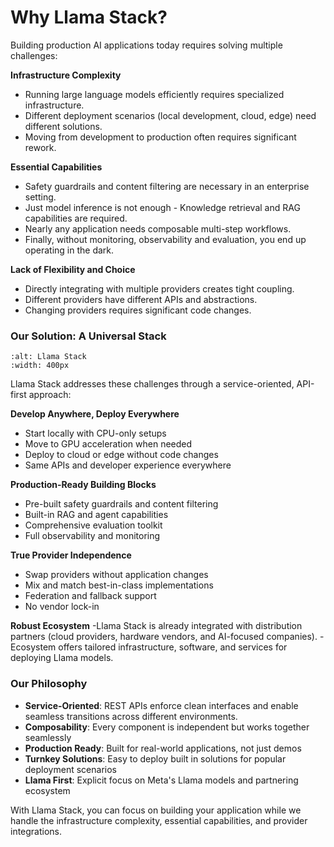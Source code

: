 # Why Llama Stack?

Building production AI applications today requires solving multiple challenges:

**Infrastructure Complexity**
- Running large language models efficiently requires specialized infrastructure.
- Different deployment scenarios (local development, cloud, edge) need different solutions.
- Moving from development to production often requires significant rework.

**Essential Capabilities**
- Safety guardrails and content filtering are necessary in an enterprise setting.
- Just model inference is not enough - Knowledge retrieval and RAG capabilities are required.
- Nearly any application needs composable multi-step workflows.
- Finally, without monitoring, observability and evaluation, you end up operating in the dark.

**Lack of Flexibility and Choice**
- Directly integrating with multiple providers creates tight coupling.
- Different providers have different APIs and abstractions.
- Changing providers requires significant code changes.


### Our Solution: A Universal Stack

```{image} ../../_static/llama-stack.png
:alt: Llama Stack
:width: 400px
```

Llama Stack addresses these challenges through a service-oriented, API-first approach:

**Develop Anywhere, Deploy Everywhere**
- Start locally with CPU-only setups
- Move to GPU acceleration when needed
- Deploy to cloud or edge without code changes
- Same APIs and developer experience everywhere

**Production-Ready Building Blocks**
- Pre-built safety guardrails and content filtering
- Built-in RAG and agent capabilities
- Comprehensive evaluation toolkit
- Full observability and monitoring

**True Provider Independence**
- Swap providers without application changes
- Mix and match best-in-class implementations
- Federation and fallback support
- No vendor lock-in

**Robust Ecosystem**
-Llama Stack is already integrated with distribution partners (cloud providers, hardware vendors, and AI-focused companies).
-Ecosystem offers tailored infrastructure, software, and services for deploying Llama models.


### Our Philosophy

- **Service-Oriented**: REST APIs enforce clean interfaces and enable seamless transitions across different environments.
- **Composability**: Every component is independent but works together seamlessly
- **Production Ready**: Built for real-world applications, not just demos
- **Turnkey Solutions**: Easy to deploy built in solutions for popular deployment scenarios
- **Llama First**: Explicit focus on Meta's Llama models and partnering ecosystem


With Llama Stack, you can focus on building your application while we handle the infrastructure complexity, essential capabilities, and provider integrations.
